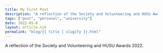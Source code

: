 ```yaml
---
title: My First Post
description: "A reflection of the Society and Volunteering and HUSU Awards 2022. "
tags: ["post", "personal", "university"]
date: 2022-05-6
layout: article.njk
permalink: "blog/{{ title | slugify }}.html"
---
```


<div class="lead">
A reflection of the Society and Volunteering and HUSU Awards 2022. 
</div>


